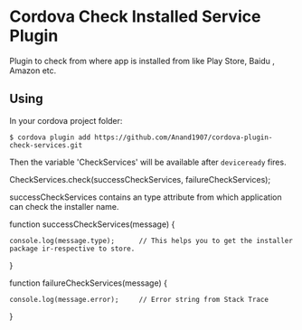 # Cordova Check Installed Service Plugin

Plugin to check from where app is installed from like Play Store, Baidu , Amazon etc.


## Using

In your cordova project folder:

    $ cordova plugin add https://github.com/Anand1907/cordova-plugin-check-services.git


Then the variable 'CheckServices' will be available after `deviceready` fires.

CheckServices.check(successCheckServices, failureCheckServices);


successCheckServices contains an type attribute from which application can check the installer name.


function successCheckServices(message) {

    console.log(message.type);      // This helps you to get the installer package ir-respective to store.

}

function failureCheckServices(message) {

    console.log(message.error);     // Error string from Stack Trace

}
